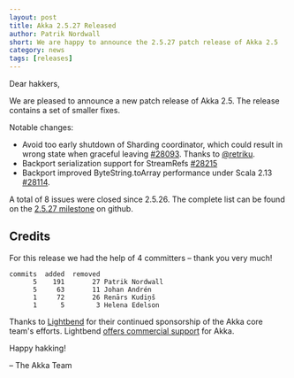 ```yaml
---
layout: post
title: Akka 2.5.27 Released
author: Patrik Nordwall
short: We are happy to announce the 2.5.27 patch release of Akka 2.5
category: news
tags: [releases]
---
```


Dear hakkers,

We are pleased to announce a new patch release of Akka 2.5. The release contains a set of smaller fixes.

Notable changes:

* Avoid too early shutdown of Sharding coordinator, which could result in wrong state when graceful leaving [#28093](https://github.com/akka/akka/issues/28093). Thanks to [@retriku](https://github.com/retriku).
* Backport serialization support for StreamRefs [#28215](https://github.com/akka/akka/issues/28215)
* Backport improved ByteString.toArray performance under Scala 2.13 [#28114](https://github.com/akka/akka/issues/28114).

A total of 8 issues were closed since 2.5.26. The complete list can be found on the [2.5.27 milestone](https://github.com/akka/akka/milestone/153?closed=1) on github.

## Credits

For this release we had the help of 4 committers – thank you very much!

```
commits  added  removed
      5    191       27 Patrik Nordwall
      5     63       11 Johan Andrén
      1     72       26 Renārs Kudiņš
      1      5        3 Helena Edelson
```

Thanks to [Lightbend](https://www.lightbend.com/) for their continued sponsorship of the Akka core team's efforts. Lightbend [offers commercial support](https://www.lightbend.com/akka#subscription)
for Akka.

Happy hakking!

– The Akka Team
